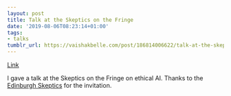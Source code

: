 ```yaml
---
layout: post
title: Talk at the Skeptics on the Fringe
date: '2019-08-06T08:23:14+01:00'
tags:
- talks
tumblr_url: https://vaishakbelle.com/post/186814006622/talk-at-the-skeptics-on-the-fringe
---
```

[Link](https://www.meetup.com/EdinburghSkeptics/events/263006169/)  

I gave a talk at the Skeptics on the Fringe on ethical AI. Thanks to the [Edinburgh Skeptics](https://www.edinburghskeptics.co.uk) for the invitation.

